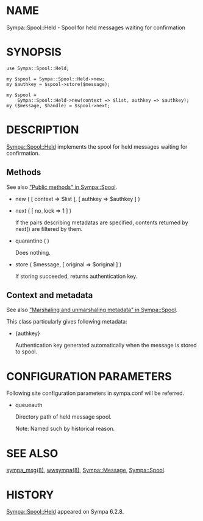 # NAME

Sympa::Spool::Held - Spool for held messages waiting for confirmation

# SYNOPSIS

    use Sympa::Spool::Held;

    my $spool = Sympa::Spool::Held->new;
    my $authkey = $spool->store($message);

    my $spool =
        Sympa::Spool::Held->new(context => $list, authkey => $authkey);
    my ($message, $handle) = $spool->next;

# DESCRIPTION

[Sympa::Spool::Held](./Sympa::Spool::Held.3.md) implements the spool for held messages waiting for
confirmation.

## Methods

See also ["Public methods" in Sympa::Spool](./Sympa::Spool.3.md#public-methods).

- new ( \[ context => $list \], \[ authkey => $authkey \] )
- next ( \[ no\_lock => 1 \] )

    If the pairs describing metadatas are specified,
    contents returned by next() are filtered by them.

- quarantine ( )

    Does nothing.

- store ( $message, \[ original => $original \] )

    If storing succeeded, returns authentication key.

## Context and metadata

See also ["Marshaling and unmarshaling metadata" in Sympa::Spool](./Sympa::Spool.3.md#marshaling-and-unmarshaling-metadata).

This class particularly gives following metadata:

- {authkey}

    Authentication key generated automatically
    when the message is stored to spool.

# CONFIGURATION PARAMETERS

Following site configuration parameters in sympa.conf will be referred.

- queueauth

    Directory path of held message spool.

    Note:
    Named such by historical reason.

# SEE ALSO

[sympa\_msg(8)](./sympa_msg.8.md), [wwsympa(8)](./wwsympa.8.md),
[Sympa::Message](./Sympa::Message.3.md), [Sympa::Spool](./Sympa::Spool.3.md).

# HISTORY

[Sympa::Spool::Held](./Sympa::Spool::Held.3.md) appeared on Sympa 6.2.8.
